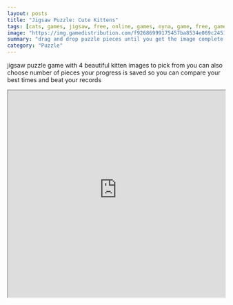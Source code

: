 ```yaml
---
layout: posts
title: "Jigsaw Puzzle: Cute Kittens"
tags: [cats, games, jigsaw, free, online, games, oyna, game, free, games, play, play, games]
image: "https://img.gamedistribution.com/f92686999175457ba8534e069c245132.jpg"
summary: "drag and drop puzzle pieces until you get the image complete  free online games oyna game free games play play games"
category: "Puzzle"
---
```


jigsaw puzzle game with 4 beautiful kitten images to pick from you can also choose number of pieces your progress is saved so you can compare your best times and beat your records

<iframe width="100%" height="480px;" src="https://html5.gamedistribution.com/f92686999175457ba8534e069c245132/"></iframe>